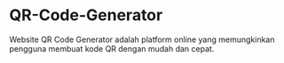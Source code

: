 # QR-Code-Generator
Website QR Code Generator adalah platform online yang memungkinkan pengguna membuat kode QR dengan mudah dan cepat.
